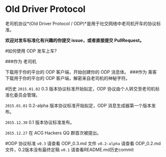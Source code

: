 # Old Driver Protocol
老司机协议*(Old Driver Protocol / ODP)*是用于社交网络中老司机开车的协议标准。

**欢迎对发车标准化有兴趣的你提交 issue，或者直接提交 PullRequest。**

#如何使用 ODP 发车上车?

###作为 老司机

下载用于你的平台的 ODP 客户端，开始创建你的 ODP 消息体。
###作为 乘客
下载用于你的平台的 ODP 客户端，解密来自老司机的神秘字符。

#历史
`2015.01.02` 0.3 版本协议标准开始拟定，ODP 协议由个人转交至老司机标准化委员会管理。

`2015.01.01` 0.2-alpha 版本协议标准开始拟定，ODP 消息生成器第一个版本发布。

`2015.12.30` 0.1 版本协议标准发布。

`2015.12.27` 在 ACG Hackers QQ 群首次被提出。

#ODP 协议标准
`v0.3` 请查看 ODP_0.3.md 文件
`v0.2-alpha` 请查看 ODP_0.2.md 文件，0.2版本没有最终定稿
`v0.1` 请查看README.md历史commit